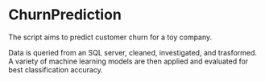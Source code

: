 # ChurnPrediction

The script aims to predict customer churn for a toy company.

Data is queried from an SQL server, cleaned, investigated, and trasformed.
A variety of machine learning models are then applied and evaluated for best classification accuracy.
